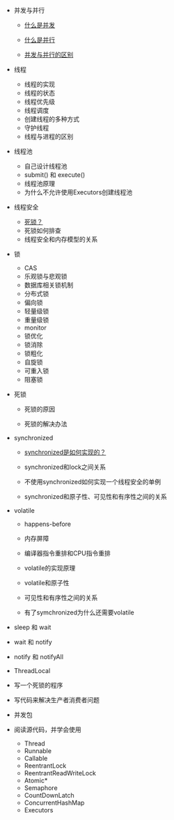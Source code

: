 * 并发与并行
    
    * [什么是并发](/basics/concurrent-coding/concurrent.md)
    
    * [什么是并行](/basics/concurrent-coding/parallel.md)
    
    * [并发与并行的区别](/basics/concurrent-coding/concurrent-vs-parallel.md)
    
* 线程
    
    * 线程的实现
    * 线程的状态
    * 线程优先级
    * 线程调度
    * 创建线程的多种方式
    * 守护线程
    * 线程与进程的区别
    
* 线程池
    
    * 自己设计线程池
    * submit() 和 execute()
    * 线程池原理
    * 为什么不允许使用Executors创建线程池
    
* 线程安全
    
    * [死锁？](/basics/concurrent-coding/deadlock-java-level.md)
    * 死锁如何排查
    * 线程安全和内存模型的关系
    
* 锁
    
    * CAS
    * 乐观锁与悲观锁
    * 数据库相关锁机制
    * 分布式锁
    * 偏向锁
    * 轻量级锁
    * 重量级锁
    * monitor
    * 锁优化
    * 锁消除
    * 锁粗化
    * 自旋锁
    * 可重入锁
    * 阻塞锁
    
* 死锁
    
    * 死锁的原因
    
    * 死锁的解决办法
    
* synchronized
    
    * [synchronized是如何实现的？](/basics/concurrent-coding/synchronized.md)
    
    * synchronized和lock之间关系
    * 不使用synchronized如何实现一个线程安全的单例
    * synchronized和原子性、可见性和有序性之间的关系
    
* volatile
    
    * happens-before
    * 内存屏障
    * 编译器指令重排和CPU指令重排
    
    * volatile的实现原理
    
    * volatile和原子性
    * 可见性和有序性之间的关系
    
    * 有了symchronized为什么还需要volatile
    
* sleep 和 wait
    
* wait 和 notify
    
* notify 和 notifyAll
    
* ThreadLocal
    
* 写一个死锁的程序
    
* 写代码来解决生产者消费者问题
    
* 并发包
    
* 阅读源代码，并学会使用
    
    * Thread
    * Runnable
    * Callable
    * ReentrantLock
    * ReentrantReadWriteLock
    * Atomic*
    * Semaphore
    * CountDownLatch
    * ConcurrentHashMap
    * Executors
    